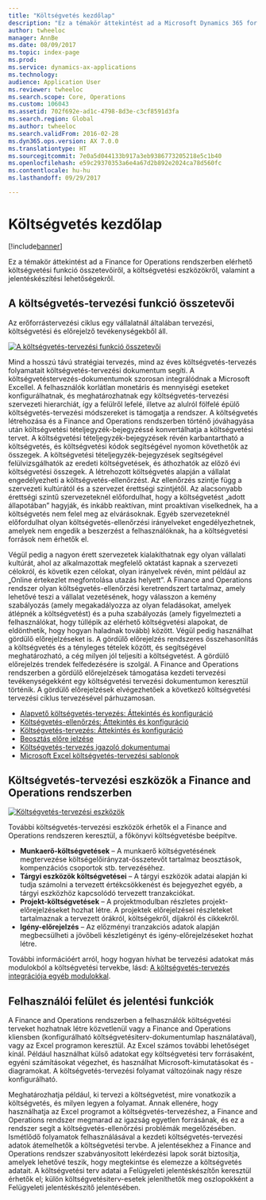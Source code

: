 ```yaml
---
title: "Költségvetés kezdőlap"
description: "Ez a témakör áttekintést ad a Microsoft Dynamics 365 for Finance and Operations, Enterprise kiadásban elérhető költségvetési funkció összetevőiről, a költségvetési eszközökről, valamint a jelentéskészítési lehetőségekről."
author: twheeloc
manager: AnnBe
ms.date: 08/09/2017
ms.topic: index-page
ms.prod: 
ms.service: dynamics-ax-applications
ms.technology: 
audience: Application User
ms.reviewer: twheeloc
ms.search.scope: Core, Operations
ms.custom: 106043
ms.assetid: 702f692e-ad1c-4798-8d3e-c3cf8591d3fa
ms.search.region: Global
ms.author: twheeloc
ms.search.validFrom: 2016-02-28
ms.dyn365.ops.version: AX 7.0.0
ms.translationtype: HT
ms.sourcegitcommit: 7e0a5d044133b917a3eb9386773205218e5c1b40
ms.openlocfilehash: e59c29370353a6e4a67d2b892e2024ca78d560fc
ms.contentlocale: hu-hu
ms.lasthandoff: 09/29/2017

---
```


# <a name="budgeting-home-page"></a>Költségvetés kezdőlap

[!include[banner](../includes/banner.md)]


Ez a témakör áttekintést ad a Finance for Operations rendszerben elérhető költségvetési funkció összetevőiről, a költségvetési eszközökről, valamint a jelentéskészítési lehetőségekről. 

<a name="components-of-budgeting-functionality"></a>A költségvetés-tervezési funkció összetevői
-------------------------------------

Az erőforrástervezési ciklus egy vállalatnál általában tervezési, költségvetési és előrejelző tevékenységekből áll.

[![A költségvetés-tervezési funkció összetevői](./media/budgeting-functionality-components.jpg)](./media/budgeting-functionality-components.jpg)

Mind a hosszú távú stratégiai tervezés, mind az éves költségvetés-tervezés folyamatait költségvetés-tervezési dokumentum segíti. A költségvetéstervezés-dokumentumok szorosan integrálódnak a Microsoft Excellel. A felhasználók korlátlan monetáris és mennyiségi eseteket konfigurálhatnak, és meghatározhatnak egy költségvetés-tervezési szervezeti hierarchiát, így a felülről lefelé, illetve az alulról fölfelé épülő költségvetés-tervezési módszereket is támogatja a rendszer. A költségvetés létrehozása és a Finance and Operations rendszerben történő jóváhagyása után költségvetési tételjegyzék-bejegyzéssé konvertálhatja a költségvetési tervet. A költségvetési tételjegyzék-bejegyzések révén karbantartható a költségvetés, és költségvetési kódok segítségével nyomon követhetők az összegek. A költségvetési tételjegyzék-bejegyzések segítségével felülvizsgálhatók az eredeti költségvetések, és áthozhatók az előző évi költségvetési összegek. A létrehozott költségvetés alapján a vállalat engedélyezheti a költségvetés-ellenőrzést. Az ellenőrzés szintje függ a szervezeti kultúrától és a szervezet érettségi szintjétől. Az alacsonyabb érettségi szintű szervezeteknél előfordulhat, hogy a költségvetést „adott állapotában” hagyják, és inkább reaktívan, mint proaktívan viselkednek, ha a költségvetés nem felel meg az elvárásoknak. Egyéb szervezeteknél előfordulhat olyan költségvetés-ellenőrzési irányelveket engedélyezhetnek, amelyek nem engedik a beszerzést a felhasználóknak, ha a költségvetési források nem érhetők el.

Végül pedig a nagyon érett szervezetek kialakíthatnak egy olyan vállalati kultúrát, ahol az alkalmazottak megfelelő oktatást kapnak a szervezeti célokról, és követik ezen célokat, olyan irányelvek révén, mint például az „Online értekezlet megfontolása utazás helyett”. A Finance and Operations rendszer olyan költségvetés-ellenőrzési keretrendszert tartalmaz, amely lehetővé teszi a vállalat vezetésének, hogy válasszon a kemény szabályozás (amely megakadályozza az olyan feladásokat, amelyek átlépnék a költségvetést) és a puha szabályozás (amely figyelmezteti a felhasználókat, hogy túllépik az elérhető költségvetési alapokat, de eldönthetik, hogy hogyan haladnak tovább) között. Végül pedig használhat gördülő előrejelzéseket is. A gördülő előrejelzés rendszeres összehasonlítás a költségvetés és a tényleges tételek között, és segítségével meghatározható, a cég milyen jól teljesíti a költségvetést. A gördülő előrejelzés trendek felfedezésére is szolgál. A Finance and Operations rendszerben a gördülő előrejelzések támogatása kezdeti tervezési tevékenységekként egy költségvetési tervezési dokumentumon keresztül történik. A gördülő előrejelzések elvégezhetőek a következő költségvetési tervezési ciklus tervezésével párhuzamosan.

-   [Alapvető költségvetés-tervezés: Áttekintés és konfiguráció](basic-budgeting-overview-configuration.md)
-   [Költségvetés-ellenőrzés: Áttekintés és konfiguráció](budget-control-overview-configuration.md)
-   [Költségvetés-tervezés: Áttekintés és konfiguráció](budget-planning-overview-configuration.md)
-   [Beosztás előre jelzése](position-forecasting.md)
-   [Költségvetés-tervezés igazoló dokumentumai](budget-planning-justification-docs.md)
-   [Microsoft Excel költségvetés-tervezési sablonok](budget-planning-excel-templates.md)

## <a name="budgeting-tools-in-finance-and-operations"></a>Költségvetés-tervezési eszközök a Finance and Operations rendszerben
[![Költségvetés-tervezési eszközök](./media/budgeting-tools.jpg)](./media/budgeting-tools.jpg) 

További költségvetés-tervezési eszközök érhetők el a Finance and Operations rendszeren keresztül, a főkönyvi költségvetésbe beépítve.

-   **Munkaerő-költségvetések** – A munkaerő költségvetésének megtervezése költségelőirányzat-összetevőt tartalmaz beosztások, kompenzációs csoportok stb. tervezéséhez.
-   **Tárgyi eszközök költségvetései** – A tárgyi eszközök adatai alapján ki tudja számolni a tervezett értékcsökkenést és bejegyezhet egyéb, a tárgyi eszközhöz kapcsolódó tervezett tranzakciókat.
-   **Projekt-költségvetések** – A projektmodulban részletes projekt-előrejelzéseket hozhat létre. A projektek előrejelzései részleteket tartalmaznak a tervezett órákról, költségekről, díjakról és cikkekről.
-   **Igény-előrejelzés** – Az előzményi tranzakciós adatok alapján megbecsülheti a jövőbeli készletigényt és igény-előrejelzéseket hozhat létre.

További információért arról, hogy hogyan hívhat be tervezési adatokat más modulokból a költségvetési tervekbe, lásd: [A költségvetés-tervezés integrációja egyéb modulokkal](budget-planning-integration-other-modules.md).

## <a name="user-interface-and-reporting-capabilities"></a>Felhasználói felület és jelentési funkciók
A Finance and Operations rendszerben a felhasználók költségvetési terveket hozhatnak létre közvetlenül vagy a Finance and Operations kliensben (konfigurálható költségvetésiterv-dokumentumlap használatával), vagy az Excel programon keresztül. Az Excel számos további lehetőséget kínál. Például használhat külső adatokat egy költségvetési terv forrásaként, egyéni számításokat végezhet, és használhat Microsoft-kimutatásokat és -diagramokat. A költségvetés-tervezési folyamat változóinak nagy része konfigurálható. 

Meghatározhatja például, ki tervezi a költségvetést, mire vonatkozik a költségvetés, és milyen legyen a folyamat. Annak ellenére, hogy használhatja az Excel programot a költségvetés-tervezéshez, a Finance and Operations rendszer megmarad az igazság egyetlen forrásának, és ez a rendszer segít a költségvetés-ellenőrzési problémák megelőzésében. Ismétlődő folyamatok felhasználásával a kezdeti költségvetés-tervezési adatok átemelhetők a költségvetési tervbe. A jelentésekhez a Finance and Operations rendszer szabványosított lekérdezési lapok sorát biztosítja, amelyek lehetővé teszik, hogy megtekintse és elemezze a költségvetés adatait. A költségvetési terv adatai a Felügyeleti jelentéskészítőn keresztül érhetők el; külön költségvetésiterv-esetek jeleníthetők meg oszlopokként a Felügyeleti jelentéskészítő jelentésében.








